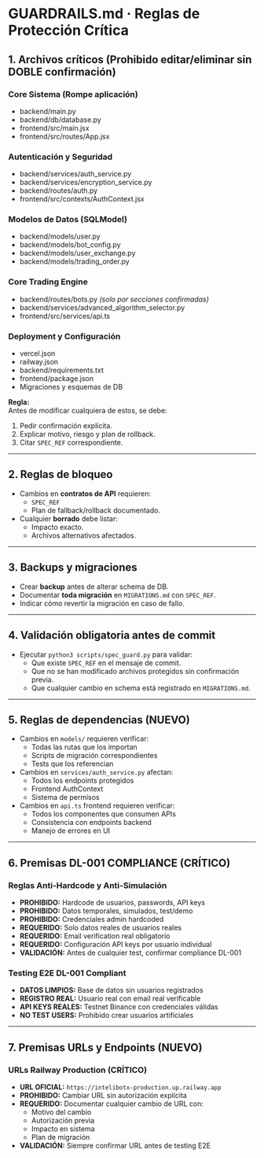 # GUARDRAILS.md · Reglas de Protección Crítica

## 1. Archivos críticos (Prohibido editar/eliminar sin DOBLE confirmación)

### **Core Sistema (Rompe aplicación)**
- backend/main.py
- backend/db/database.py  
- frontend/src/main.jsx
- frontend/src/routes/App.jsx

### **Autenticación y Seguridad**
- backend/services/auth_service.py
- backend/services/encryption_service.py
- backend/routes/auth.py
- frontend/src/contexts/AuthContext.jsx

### **Modelos de Datos (SQLModel)**
- backend/models/user.py
- backend/models/bot_config.py
- backend/models/user_exchange.py
- backend/models/trading_order.py

### **Core Trading Engine**
- backend/routes/bots.py *(solo por secciones confirmadas)*
- backend/services/advanced_algorithm_selector.py
- frontend/src/services/api.ts

### **Deployment y Configuración**
- vercel.json
- railway.json  
- backend/requirements.txt
- frontend/package.json
- Migraciones y esquemas de DB

**Regla:**  
Antes de modificar cualquiera de estos, se debe:
1. Pedir confirmación explícita.
2. Explicar motivo, riesgo y plan de rollback.
3. Citar `SPEC_REF` correspondiente.

---

## 2. Reglas de bloqueo
- Cambios en **contratos de API** requieren:
  - `SPEC_REF`
  - Plan de fallback/rollback documentado.
- Cualquier **borrado** debe listar:
  - Impacto exacto.
  - Archivos alternativos afectados.

---

## 3. Backups y migraciones
- Crear **backup** antes de alterar schema de DB.
- Documentar **toda migración** en `MIGRATIONS.md` con `SPEC_REF`.
- Indicar cómo revertir la migración en caso de fallo.

---

## 4. Validación obligatoria antes de commit
- Ejecutar `python3 scripts/spec_guard.py` para validar:
  - Que existe `SPEC_REF` en el mensaje de commit.
  - Que no se han modificado archivos protegidos sin confirmación previa.
  - Que cualquier cambio en schema está registrado en `MIGRATIONS.md`.

---

## 5. Reglas de dependencias (NUEVO)
- Cambios en `models/` requieren verificar:
  - Todas las rutas que los importan
  - Scripts de migración correspondientes
  - Tests que los referencian
- Cambios en `services/auth_service.py` afectan:
  - Todos los endpoints protegidos 
  - Frontend AuthContext
  - Sistema de permisos
- Cambios en `api.ts` frontend requieren verificar:
  - Todos los componentes que consumen APIs
  - Consistencia con endpoints backend
  - Manejo de errores en UI

---

## 6. Premisas DL-001 COMPLIANCE (CRÍTICO)
### **Reglas Anti-Hardcode y Anti-Simulación**
- **PROHIBIDO:** Hardcode de usuarios, passwords, API keys
- **PROHIBIDO:** Datos temporales, simulados, test/demo
- **PROHIBIDO:** Credenciales admin hardcoded
- **REQUERIDO:** Solo datos reales de usuarios reales
- **REQUERIDO:** Email verification real obligatorio
- **REQUERIDO:** Configuración API keys por usuario individual
- **VALIDACIÓN:** Antes de cualquier test, confirmar compliance DL-001

### **Testing E2E DL-001 Compliant**
- **DATOS LIMPIOS:** Base de datos sin usuarios registrados
- **REGISTRO REAL:** Usuario real con email real verificable
- **API KEYS REALES:** Testnet Binance con credenciales válidas
- **NO TEST USERS:** Prohibido crear usuarios artificiales

---

## 7. Premisas URLs y Endpoints (NUEVO)
### **URLs Railway Production (CRÍTICO)**
- **URL OFICIAL:** `https://intelibotx-production.up.railway.app`
- **PROHIBIDO:** Cambiar URL sin autorización explícita
- **REQUERIDO:** Documentar cualquier cambio de URL con:
  - Motivo del cambio
  - Autorización previa
  - Impacto en sistema
  - Plan de migración
- **VALIDACIÓN:** Siempre confirmar URL antes de testing E2E